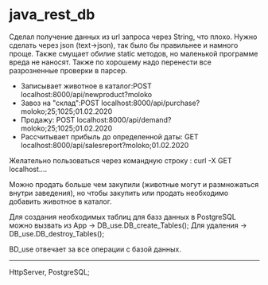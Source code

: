 # java_rest_db

Сделал получение данных из url запроса через String, что плохо. Нужно сделать через json (text->json), так было бы правильнее и намного проще. Также смущает обилие static методов, но маленькой программе вреда не наносят. Также по хорошему надо перенести все разрозненные проверки в парсер.

- Записывает животное в каталог:POST localhost:8000/api/newproduct?moloko
- Завоз на "склад":POST localhost:8000/api/purchase?moloko;25;1025;01.02.2020
- Продажу: POST localhost:8000/api/demand?moloko;25;1025;01.02.2020
- Рассчитывает прибыль до определенной даты: GET localhost:8000/api/salesreport?moloko;01.02.2020

Желательно пользоваться через командную строку : curl -X GET localhost....

Можно продать больше чем закупили (животные могут и размножаться внутри заведения), но чтобы закупить или продать необходимо добавить животное в каталог. 

 Для создания необходимых таблиц для базз данных в PostgreSQL можно вызвать из App -> DB_use.DB_create_Tables();
 Для удаления -> DB_use.DB_destroy_Tables();
 
 BD_use отвечает за все операции с базой данных.
 _______
HttpServer, PostgreSQL;
